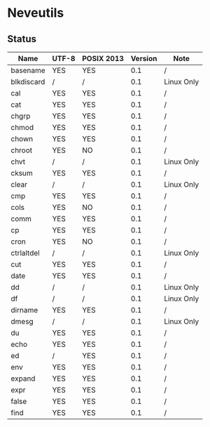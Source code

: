 # Neveutils

## Status

| Name       | UTF-8  | POSIX 2013 | Version | Note       |
| ---------- | ------ | ---------- | ------- | ---------- |
| basename   | YES    | YES        | 0.1     | /          |
| blkdiscard | /      | /          | 0.1     | Linux Only |
| cal        | YES    | YES        | 0.1     | /          |
| cat        | YES    | YES        | 0.1     | /          |
| chgrp      | YES    | YES        | 0.1     | /          |
| chmod      | YES    | YES        | 0.1     | /          |
| chown      | YES    | YES        | 0.1     | /          |
| chroot     | YES    | NO         | 0.1     | /          |
| chvt       | /      | /          | 0.1     | Linux Only |
| cksum      | YES    | YES        | 0.1     | /          |
| clear      | /      | /          | 0.1     | Linux Only |
| cmp        | YES    | YES        | 0.1     | /          |
| cols       | YES    | NO         | 0.1     | /          |
| comm       | YES    | YES        | 0.1     | /          |
| cp         | YES    | YES        | 0.1     | /          |
| cron       | YES    | NO         | 0.1     | /          |
| ctrlaltdel | /      | /          | 0.1     | Linux Only |
| cut        | YES    | YES        | 0.1     | /          |
| date       | YES    | YES        | 0.1     | /          |
| dd         | /      | /          | 0.1     | Linux Only |
| df         | /      | /          | 0.1     | Linux Only |
| dirname    | YES    | YES        | 0.1     | /          |
| dmesg      | /      | /          | 0.1     | Linux Only |
| du         | YES    | YES        | 0.1     | /          |
| echo       | YES    | YES        | 0.1     | /          |
| ed         | /      | YES        | 0.1     | /          |
| env        | YES    | YES        | 0.1     | /          |
| expand     | YES    | YES        | 0.1     | /          |
| expr       | YES    | YES        | 0.1     | /          |
| false      | YES    | YES        | 0.1     | /          |
| find       | YES    | YES        | 0.1     | /          |
